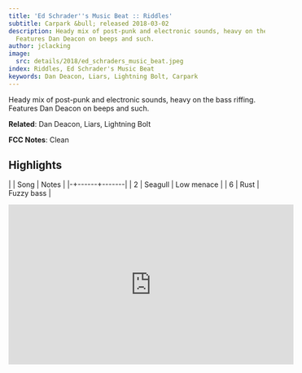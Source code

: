```yaml
---
title: 'Ed Schrader''s Music Beat :: Riddles'
subtitle: Carpark &bull; released 2018-03-02
description: Heady mix of post-punk and electronic sounds, heavy on the bass riffing.
  Features Dan Deacon on beeps and such.
author: jclacking
image:
  src: details/2018/ed_schraders_music_beat.jpeg
index: Riddles, Ed Schrader's Music Beat
keywords: Dan Deacon, Liars, Lightning Bolt, Carpark
---
```

Heady mix of post-punk and electronic sounds, heavy on the bass riffing. Features Dan Deacon on beeps and such.<!--more-->

**Related**: Dan Deacon, Liars, Lightning Bolt

**FCC Notes**: Clean

## Highlights

| | Song | Notes |
|-+------+-------|
| 2 | Seagull | Low menace |
| 6 | Rust | Fuzzy bass |

<div class="tlo-detail-video"><iframe width="560" height="315" src="https://www.youtube.com/embed/6gO9HuhzsL4" frameborder="0" allow="autoplay; encrypted-media" allowfullscreen></iframe></div>


